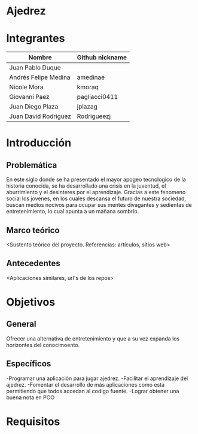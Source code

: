 
# Ajedrez

# Integrantes


|     Nombre         | Github nickname |
|--------------------|-----------------|
|Juan Pablo Duque    |                 |
|Andrés Felipe Medina|amedinae         |
|Nicole Mora         |kmoraq           |
|Giovanni Paez       |pagliacci0411    |
|Juan Diego Plaza    |jplazag          |
|Juan David Rodriguez|Rodrigueezj      |


# Introducción

## Problemática

En este siglo donde se ha presentado el mayor apogeo tecnologico de la historia conocida, se ha desarrollado una crisis en la juventud, el aburrimiento y el desinteres por el aprendizaje.
Gracias a este fenomeno social los jovenes, en los cuales descansa el futuro de nuestra sociedad, buscan medios nocivos para ocupar sus mentes divagantes y sedientas de entretenimiento, lo cual apunta a un mañana sombrío.

## Marco teórico

<Sustento teórico del proyecto. Referencias: artículos, sitios web>

## Antecedentes

<Aplicaciones similares, url's de los repos>

# Objetivos

## General

Ofrecer una alternativa de entretenimiento y que a su vez expanda los horizontes del conocimoento.

## Específicos

-Programar una aplicación para jugar ajedrez.
-Facilitar el aprendizaje del ajedrez.
-Fomentar el desarrollo de más aplicaciones como esta permitiendo que todos accedan al codigo fuente.
-Lograr obtener una buena nota en POO

# Requisitos
